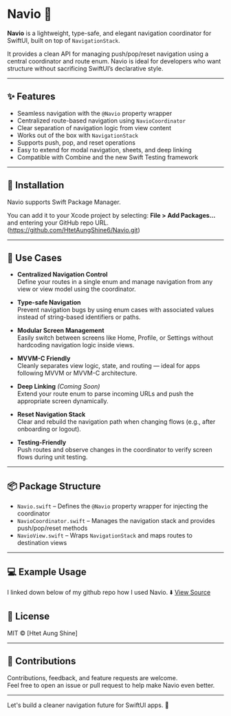 # Navio 🧭

**Navio** is a lightweight, type-safe, and elegant navigation coordinator for SwiftUI, built on top of `NavigationStack`.

It provides a clean API for managing push/pop/reset navigation using a central coordinator and route enum. Navio is ideal for developers who want structure without sacrificing SwiftUI’s declarative style.

---

## ✨ Features

- Seamless navigation with the `@Navio` property wrapper
- Centralized route-based navigation using `NavioCoordinator`
- Clear separation of navigation logic from view content
- Works out of the box with `NavigationStack`
- Supports push, pop, and reset operations
- Easy to extend for modal navigation, sheets, and deep linking
- Compatible with Combine and the new Swift Testing framework

---

## 🔧 Installation

Navio supports Swift Package Manager.

You can add it to your Xcode project by selecting:
**File > Add Packages…** and entering your GitHub repo URL. (https://github.com/HtetAungShine6/Navio.git)

---

## 🚀 Use Cases

- **Centralized Navigation Control**  
  Define your routes in a single enum and manage navigation from any view or view model using the coordinator.

- **Type-safe Navigation**  
  Prevent navigation bugs by using enum cases with associated values instead of string-based identifiers or paths.

- **Modular Screen Management**  
  Easily switch between screens like Home, Profile, or Settings without hardcoding navigation logic inside views.

- **MVVM-C Friendly**  
  Cleanly separates view logic, state, and routing — ideal for apps following MVVM or MVVM-C architecture.

- **Deep Linking** *(Coming Soon)*  
  Extend your route enum to parse incoming URLs and push the appropriate screen dynamically.

- **Reset Navigation Stack**  
  Clear and rebuild the navigation path when changing flows (e.g., after onboarding or logout).

- **Testing-Friendly**  
  Push routes and observe changes in the coordinator to verify screen flows during unit testing.

---

## 📦 Package Structure

- `Navio.swift` – Defines the `@Navio` property wrapper for injecting the coordinator
- `NavioCoordinator.swift` – Manages the navigation stack and provides push/pop/reset methods
- `NavioView.swift` – Wraps `NavigationStack` and maps routes to destination views

---

## 💻 Example Usage

I linked down below of my github repo how I used Navio. ⬇️
[View Source](https://github.com/HtetAungShine6/Navio-Test-SwiftUI-App.git)


## 📃 License

MIT © [Htet Aung Shine]

---

## 🙌 Contributions

Contributions, feedback, and feature requests are welcome.  
Feel free to open an issue or pull request to help make Navio even better.

---

Let's build a cleaner navigation future for SwiftUI apps. 🚀
